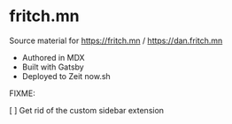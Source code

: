 
# fritch.mn

Source material for https://fritch.mn / https://dan.fritch.mn

* Authored in MDX
* Built with Gatsby
* Deployed to Zeit now.sh 


FIXME: 

[ ] Get rid of the custom sidebar extension

